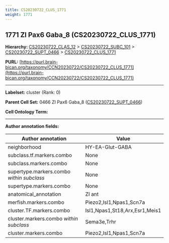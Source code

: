 ```yaml
---
title: CS20230722_CLUS_1771
weight: 1771
---
```

## 1771 ZI Pax6 Gaba_8 (CS20230722_CLUS_1771)
<b>Hierarchy: </b>
[CS20230722_CLAS_12](../CS20230722_CLAS_12) >
[CS20230722_SUBC_101](../CS20230722_SUBC_101) >
[CS20230722_SUPT_0466](../CS20230722_SUPT_0466) >
[CS20230722_CLUS_1771](../CS20230722_CLUS_1771)

**PURL:** [https://purl.brain-bican.org/taxonomy/CCN20230722/CS20230722_CLUS_1771](https://purl.brain-bican.org/taxonomy/CCN20230722/CS20230722_CLUS_1771)

---


**Labelset:** cluster (Rank: 0)

**Parent Cell Set:** 0466 ZI Pax6 Gaba_8 ([CS20230722_SUPT_0466](../CS20230722_SUPT_0466))



**Cell Ontology Term:** 

[MARKER GENES.]: #


---

[TRANSFERRED ANNOTATIONS.]: #


[AUTHOR ANNOTATION FIELDS.]: #


**Author annotation fields:**

| Author annotation | Value |
|-------------------|-------|
|neighborhood|HY-EA-Glut-GABA|
|subclass.tf.markers.combo|None|
|subclass.markers.combo|None|
|supertype.markers.combo _within subclass_|None|
|supertype.markers.combo|None|
|anatomical_annotation|ZI ant|
|merfish.markers.combo|Piezo2,Isl1,Npas1,Scn7a|
|cluster.TF.markers.combo|Isl1,Npas1,St18,Arx,Esr1,Meis1|
|cluster.markers.combo _within subclass_|Sema3e,Trhr|
|cluster.markers.combo|Piezo2,Isl1,Npas1,Scn7a|
